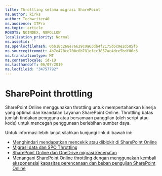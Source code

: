 ```yaml
---
title: Throttling selama migrasi SharePoint
ms.author: kirks
author: Techwriter40
ms.audience: ITPro
ms.topic: article
ROBOTS: NOINDEX, NOFOLLOW
localization_priority: Normal
ms.assetid: ''
ms.openlocfilehash: 0bb18c268e76629c0a63db4f2175d6c9e2d585f6
ms.sourcegitcommit: 4b7e478ce700c0b781efec3857ac4dce5bdf00c6
ms.translationtype: MT
ms.contentlocale: id-ID
ms.lasthandoff: 06/07/2019
ms.locfileid: "34757792"
---
```

# <a name="sharepoint-throttling"></a>SharePoint throttling

SharePoint Online menggunakan throttling untuk mempertahankan kinerja yang optimal dan keandalan Layanan SharePoint Online. Throttling batas jumlah tindakan pengguna atau bersamaan panggilan (oleh script atau kode) untuk mencegah penggunaan berlebihan sumber daya. 

Untuk informasi lebih lanjut silahkan kunjungi link di bawah ini:

- [Menghindari mendapatkan mencekik atau diblokir di SharePoint Online](https://docs.microsoft.com/sharepoint/dev/general-development/how-to-avoid-getting-throttled-or-blocked-in-sharepoint-online)
- [Migrasi data dan SPO Throttling](https://blogs.technet.microsoft.com/sposupport/2017/08/12/data-migration-and-spo-service-throttling/)
- [SharePoint Online dan OneDrive migrasi kecepatan](https://docs.microsoft.com/sharepointmigration/sharepoint-online-and-onedrive-migration-speed)
- [Menangani SharePoint Online throttling dengan menggunakan kembali eksponensial](https://docs.microsoft.com/sharepoint/dev/solution-guidance/handle-sharepoint-online-throttling-by-using-exponential-back-off)
[kapasitas perencanaan dan beban pengujian SharePoint Online](https://support.office.com/article/Capacity-planning-and-load-testing-SharePoint-Online-c932bd9b-fb9a-47ab-a330-6979d03688c0)